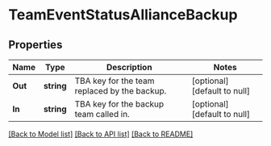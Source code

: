 # TeamEventStatusAllianceBackup

## Properties
Name | Type | Description | Notes
------------ | ------------- | ------------- | -------------
**Out** | **string** | TBA key for the team replaced by the backup. | [optional] [default to null]
**In** | **string** | TBA key for the backup team called in. | [optional] [default to null]

[[Back to Model list]](../README.md#documentation-for-models) [[Back to API list]](../README.md#documentation-for-api-endpoints) [[Back to README]](../README.md)

